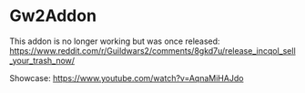 # Gw2Addon
This addon is no longer working but was once released:
https://www.reddit.com/r/Guildwars2/comments/8gkd7u/release_incqol_sell_your_trash_now/

Showcase:
https://www.youtube.com/watch?v=AqnaMiHAJdo

